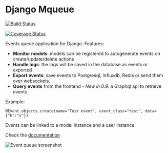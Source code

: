 # Django Mqueue

[![Build Status](https://travis-ci.org/synw/django-mqueue.svg?branch=master)](https://travis-ci.org/synw/django-mqueue) 

[![Coverage Status](https://coveralls.io/repos/github/synw/django-mqueue/badge.svg?branch=master)](https://coveralls.io/github/synw/django-mqueue?branch=master)

Events queue application for Django. Features:

- **Monitor models**: models can be registered to autogenerate events on create/update/delete actions
- **Handle logs**: the logs will be saved in the database as events or exported
- **Export events**: save events to Postgresql, Influxdb, Redis or send them over websockets.
- **Query events** from the frontend - *New in 0.9*: a Graphql api to retrieve events

Example:

   ```pyhton
   MEvent.objects.create(name="Test event", event_class="test", data={"k":"v"})
   ```

Events can be linked to a model instance and a user instance.

Check the [documentation](http://django-mqueue.readthedocs.org/en/latest/)

![Event queue screenshot](https://raw.github.com/synw/django-mqueue/master/docs/_static/events_list.png)
